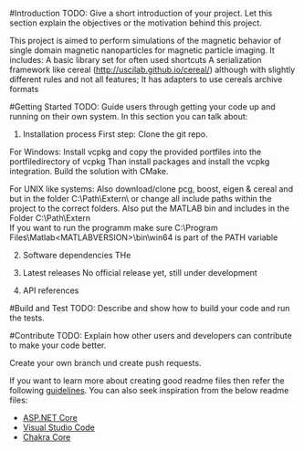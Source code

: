 #Introduction
TODO: Give a short introduction of your project. Let this section explain the objectives or the motivation behind this project. 

This project is aimed to perform simulations of the magnetic behavior of single domain magnetic nanoparticles for magnetic particle imaging.
It includes:
A basic library set for often used shortcuts
A serialization framework like cereal (http://uscilab.github.io/cereal/) although with slightly different rules and not all features; It has adapters to use cereals archive formats 


#Getting Started
TODO: Guide users through getting your code up and running on their own system. In this section you can talk about:

1.	Installation process
First step: Clone the git repo. 

For Windows:
Install vcpkg and copy the provided portfiles into the portfiledirectory of vcpkg
Than install packages and install the vcpkg integration.
Build the solution with CMake. 

For UNIX like systems:
Also download/clone pcg, boost, eigen & cereal and but in the folder C:\Path\Extern\ or change all include paths within the project to the correct folders.
Also put the MATLAB bin and includes in the Folder C:\Path\Extern\
If you want to run the programm make sure C:\Program Files\Matlab\<MATLABVERSION>\bin\win64 is part of the PATH variable

2.	Software dependencies
THe 

3.	Latest releases
No official release yet, still under development


4.	API references

#Build and Test
TODO: Describe and show how to build your code and run the tests. 

#Contribute
TODO: Explain how other users and developers can contribute to make your code better. 

Create your own branch und create push requests.


If you want to learn more about creating good readme files then refer the following [guidelines](https://www.visualstudio.com/en-us/docs/git/create-a-readme). You can also seek inspiration from the below readme files:
- [ASP.NET Core](https://github.com/aspnet/Home)
- [Visual Studio Code](https://github.com/Microsoft/vscode)
- [Chakra Core](https://github.com/Microsoft/ChakraCore)

